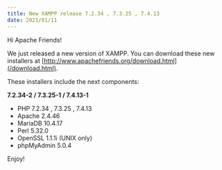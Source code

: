 ```yaml
---
title: New XAMPP release 7.2.34 , 7.3.25 , 7.4.13
date: 2021/01/11
---
```


Hi Apache Friends!

We just released a new version of XAMPP. You can download these new installers at [http://www.apachefriends.org/download.html](/download.html).

These installers include the next components:

**7.2.34-2 / 7.3.25-1 / 7.4.13-1**

- PHP 7.2.34 , 7.3.25 , 7.4.13
- Apache 2.4.46
- MariaDB 10.4.17
- Perl 5.32.0
- OpenSSL 1.1.1i (UNIX only)
- phpMyAdmin 5.0.4

Enjoy!
